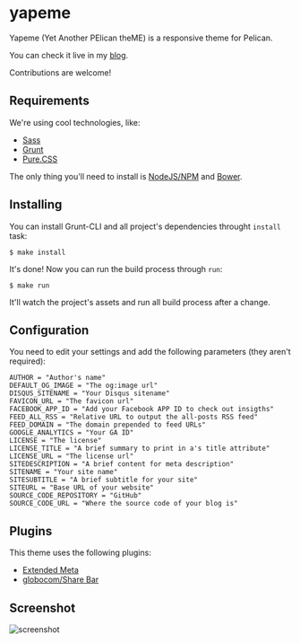 yapeme
======

Yapeme (Yet Another PElican theME) is a responsive theme for Pelican.

You can check it live in my [blog](http://klauslaube.com.br/).

Contributions are welcome!

Requirements
------------

We're using cool technologies, like:

* [Sass](http://sass-lang.com/)
* [Grunt](http://gruntjs.com/)
* [Pure.CSS](http://purecss.io/)

The only thing you'll need to install is [NodeJS/NPM](https://nodejs.org/) and [Bower](http://bower.io/).

Installing
----------

You can install Grunt-CLI and all project's dependencies throught `install` task:

```$ make install```

It's done! Now you can run the build process through `run`:

```$ make run```

It'll watch the project's assets and run all build process after a change.

Configuration
-------------

You need to edit your settings and add the following parameters (they aren't required):

```
AUTHOR = "Author's name"
DEFAULT_OG_IMAGE = "The og:image url"
DISQUS_SITENAME = "Your Disqus sitename"
FAVICON_URL = "The favicon url"
FACEBOOK_APP_ID = "Add your Facebook APP ID to check out insigths"
FEED_ALL_RSS = "Relative URL to output the all-posts RSS feed"
FEED_DOMAIN = "The domain prepended to feed URLs"
GOOGLE_ANALYTICS = "Your GA ID"
LICENSE = "The license"
LICENSE_TITLE = "A brief summary to print in a's title attribute"
LICENSE_URL = "The license url"
SITEDESCRIPTION = "A brief content for meta description"
SITENAME = "Your site name"
SITESUBTITLE = "A brief subtitle for your site"
SITEURL = "Base URL of your website"
SOURCE_CODE_REPOSITORY = "GitHub"
SOURCE_CODE_URL = "Where the source code of your blog is"
```

Plugins
-------

This theme uses the following plugins:

* [Extended Meta](https://github.com/kplaube/extended_meta)
* [globocom/Share Bar](https://github.com/globocom/share-bar)

Screenshot
----------

![screenshot](docs/screenshot.png)
